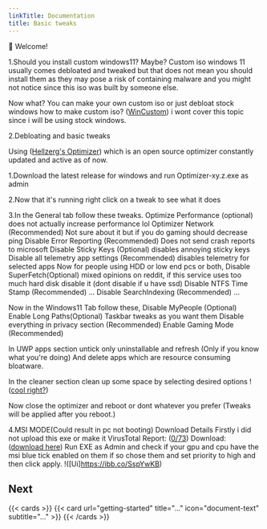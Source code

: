 ```yaml
---
linkTitle: Documentation
title: Basic tweaks
---
```


👋 Welcome! 

<!--more-->

1.Should you install custom windows11?
Maybe?
Custom iso windows 11 usually comes debloated and tweaked but that does not mean you should install them as they may pose a risk of containing malware and you might not notice since this iso was built by someone else.

Now what? You can make your own custom iso or just debloat stock windows
how to make custom iso? ([WinCustom](https://github.com/alfinauzikri/WinCustom)) i wont cover this topic since i will be using stock windows.

2.Debloating and basic tweaks

Using ([Hellzerg's Optimizer](https://github.com/hellzerg/optimizer)) which is an open source optimizer constantly updated and active as of now.

  1.Download the latest release for windows and run Optimizer-xy.z.exe as admin


  2.Now that it's running right click on a tweak to see what it does 


  3.In the General tab follow these tweaks.
  Optimize Performance (optional) does not actually increase performance lol
  Optimizer Network (Recommended) Not sure about it but if you do gaming should decrease ping
  Disable Error Reporting (Recommended) Does not send crash reports to microsoft
  Disable Sticky Keys (Optional) disables annoying sticky keys 
  Disable all telemetry app settings (Recommended) disables telemetry for selected apps 
  Now for people using HDD or low end pcs or both,
  Disable SuperFetch(Optional) mixed opinions on reddit, if this service uses too much hard disk disable it (dont disable if u have ssd)
  Disable NTFS Time Stamp (Recommended) ...
  Disable SearchIndexing (Recommended) ...


  Now in the Windows11 Tab follow these,
  Disable MyPeople (Optional)
  Enable Long Paths(Optional)
  Taskbar tweaks as you want them 
  Disable everything in privacy section (Recommended)
  Enable Gaming Mode (Recommended)
  

  In UWP apps section untick only uninstallable and refresh (Only if you know what you're doing)
  And delete apps which are resource consuming bloatware.
  

  In the cleaner section clean up some space by selecting desired options
  !([cool right?](https://ibb.co/gZPR1Ks))

  Now close the optimizer and reboot or dont whatever you prefer (Tweaks will be applied after you reboot.)


   4.MSI MODE(Could result in pc not booting)
   Download Details
   Firstly i did not upload this exe or make it
   VirusTotal Report: ([0/73](https://www.virustotal.com/gui/file/927004a7ed771954853acfd331baf0a2d74c84037d4adff5a4a65fb1b287e586/detection))
   Download: ([download here](https://github.com/Sathango/Msi-Utility-v3))
   Run EXE as Admin and check if your gpu and cpu have the msi blue tick enabled on them if so chose them and set priority to high and then click apply.
   !([Ui]https://ibb.co/SspYwKB)
   


## Next

{{< cards >}}
  {{< card url="getting-started" title="..." icon="document-text" subtitle="..." >}}
{{< /cards >}}
